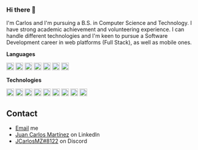 ### Hi there 👋
I'm Carlos and I'm pursuing a B.S. in Computer Science and Technology. I have strong academic achievement and volunteering experience. I can handle different technologies and I'm keen to pursue a Software Development career in web platforms (Full Stack), as well as mobile ones.

**Languages**

<code><img height="20" src="https://upload.wikimedia.org/wikipedia/commons/thumb/1/18/ISO_C%2B%2B_Logo.svg/1822px-ISO_C%2B%2B_Logo.svg.png"></code>
<code><img height="20" src="https://upload.wikimedia.org/wikipedia/commons/thumb/c/c3/Python-logo-notext.svg/1869px-Python-logo-notext.svg.png"></code>
<code><img height="20" src="https://upload.wikimedia.org/wikipedia/commons/6/6a/JavaScript-logo.png"></code>
<code><img height="20" src="https://seeklogo.com/images/C/c-sharp-c-logo-02F17714BA-seeklogo.com.png"></code>
<code><img height="20" src="https://seeklogo.com/images/K/kotlin-logo-6A9E0484CA-seeklogo.com.png"></code>
<code><img height="20" src="https://cdn-icons-png.flaticon.com/512/4492/4492311.png"></code>
<code><img height="20" src="https://go.dev/blog/go-brand/Go-Logo/PNG/Go-Logo_Blue.png"></code>



**Technologies**

<code><img height="20" src="https://cdn4.iconfinder.com/data/icons/logos-3/600/React.js_logo-512.png"></code>
<code><img height="20" src="https://p.kindpng.com/picc/s/485-4850258_bootstrap-logo-png-image-free-download-searchpng-logos.png"></code>
<code><img height="20" src="https://cdn-icons-png.flaticon.com/512/5968/5968322.png"></code>
<code><img height="20" src="https://cdn.freebiesupply.com/logos/large/2x/mysql-logo-png-transparent.png"></code>
<code><img height="20" src="https://cdn.freebiesupply.com/logos/large/2x/firebase-1-logo-png-transparent.png"></code>
<code><img height="20" src="https://upload.wikimedia.org/wikipedia/commons/thumb/9/95/Android_Studio_Icon_3.6.svg/1900px-Android_Studio_Icon_3.6.svg.png"></code>
<code><img height="20" src="https://cdn.freebiesupply.com/logos/large/2x/unity-69-logo-png-transparent.png"></code>
<code><img height="20" src="https://upload.wikimedia.org/wikipedia/commons/thumb/9/9a/Visual_Studio_Code_1.35_icon.svg/2048px-Visual_Studio_Code_1.35_icon.svg.png"></code>
<code><img height="20" src="https://git-scm.com/images/logos/downloads/Git-Icon-1788C.png"></code>

## Contact
- [Email](mailto:juancmtz777@gmail.com) me
- [Juan Carlos Martínez](https://www.linkedin.com/in/jcarlosmtzz/) on LinkedIn
- [JCarlosMZ#8122](./) on Discord
